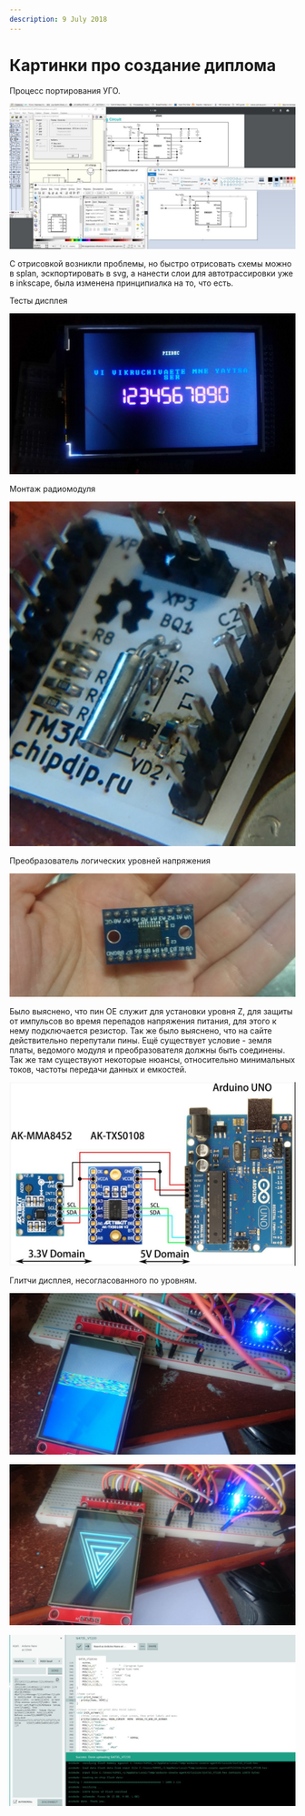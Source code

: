 ```yaml
---
description: 9 July 2018
---
```


# Картинки про создание диплома

Процесс портирования УГО.

![](<../../.gitbook/assets/image (7).png>)

C отрисовкой возникли проблемы, но быстро отрисовать схемы можно в splan, эскпортировать в svg, а нанести слои для автотрассировки уже в inkscape, была изменена принципиалка на то, что есть.

Тесты дисплея

![](<../../.gitbook/assets/image (8).png>)

Монтаж радиомодуля

![](<../../.gitbook/assets/image (9).png>)

Преобразователь логических уровней напряжения

![](<../../.gitbook/assets/image (10).png>)

Было выяснено, что пин OE служит для установки уровня Z, для защиты от импульсов во время перепадов напряжения питания, для этого к нему подключается резистор. Так же было выяснено, что на сайте действительно перепутали пины. Ещё существует условие - земля платы, ведомого модуля и преобразователя должны быть соединены. Так же там существуют некоторые нюансы, относительно минимальных токов, частоты передачи данных и емкостей.

![Если на плате нет резистора, то нужно выкидывать OE на минимальный уровень вх напр.](<../../.gitbook/assets/image (11).png>)

Глитчи дисплея, несогласованного по уровням.

![](<../../.gitbook/assets/image (12).png>)

![вход логики 3.3, а вход питания 5, когда нет перемычки](<../../.gitbook/assets/image (13).png>)

![](<../../.gitbook/assets/image (14).png>)

